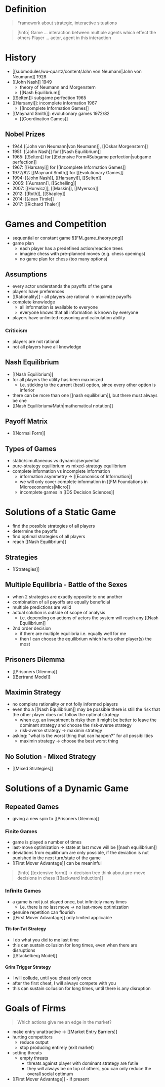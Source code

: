 # Definition
> Framework about strategic, interactive situations

> [!info]
> Game ... interaction between multiple agents which effect the others
> Player ... actor, agent in this interaction
# History
- [[submodules/wu-quartz/content/John von Neumann|John von Neumann]] 1928
- [[John Nash]] 1949
	- theory of Neumann and Morgenstern
	- [[Nash Equilibrium]]
- [[Selten]]: subgame perfection 1965
- [[Harsanyi]]: incomplete information 1967
	- [[Incomplete Information Games]]
- [[Maynard Smith]]: evolutionary games 1972/82
	- [[Coordination Games]]
## Nobel Prizes
- 1944 [[John von Neumann|von Neumann]], [[Oskar Morgenstern]]
- 1951: [[John Nash]] for [[Nash Equilibrium]]
- 1965: [[Selten]] for [[Extensive Form#Subgame perfection|subgame perfection]]
- 1967: [[Harsanyi]] for [[Incomplete Information Games]]
- 1972/82: [[Maynard Smith]] for [[Evolutionary Games]]
- 1994: [[John Nash]], [[Harsanyi]], [[Selten]]
- 2005: [[Aumann]], [[Schelling]]
- 2007: [[Hurwicz]], [[Maskin]], [[Myerson]]
- 2012: [[Roth]], [[Shapley]]
- 2014: [[Jean Tirole]]
- 2017: [[Richard Thaler]]
# Games and Competition
- sequential or constant game
![[FM_game_theory.png]]
- game plan
	- each player has a predefined action/reaction trees
	- imagine chess with pre-planned moves (e.g. chess openings)
	- no game plan for chess (too many options)
## Assumptions
- every actor understands the payoffs of the game
- players have preferences
- [[Rationality]] - all players are rational -> maximize payoffs
- complete knowledge
	- all information is available to everyone
	- everyone knows that all information is known by everyone
- players have unlimited reasoning and calculation ability
### Criticism
- players are not rational
- not all players have all knowledge
## Nash Equilibrium
- [[Nash Equilibrium]]
- for all players the utility has been maximized
	- i.e. sticking to the current (best) option, since every other option is inferior
- there can be more than one [[nash equilibrium]], but there must always be one
- [[Nash Equilibrium#Math|mathematical notation]]

## Payoff Matrix
- [[Normal Form]]

## Types of Games
- static/simultaneous vs dynamic/sequential
- pure-strategy equilibrium vs mixed-strategy equilibrium
- complete information vs incomplete information
	- information asymmetry -> [[Economics of Information]]
	- we will only cover complete information in [[FM Foundations in Microeconomics|Micro]]
	- incomplete games in [[DS Decision Sciences]]
# Solutions of a Static Game
- find the possible strategies of all players
- determine the payoffs
- find optimal strategies of all players
- reach [[Nash Equilibrium]]
## Strategies
- [[Strategies]]
## Multiple Equilibria - Battle of the Sexes
- when 2 strategies are exactly opposite to one another
- combination of all payoffs are equally beneficial
- multiple predictions are valid
- actual solution is outside of scope of analysis
	- i.e. depending on actions of actors the system will reach any [[Nash Equilibrium]]
- 2nd order decision
	- if there are multiple equilibria i.e. equally well for me
	- then I can choose the equilibrium which hurts other player(s) the most
## Prisoners Dilemma
- [[Prisoners Dilemma]]
- [[Bertrand Model]]
## Maximin Strategy
- no complete rationality or not folly informed players
- even tho a [[Nash Equilibrium]] may be possible there is still the risk that the other player does not follow the optimal strategy
	- when e.g. an investment is risky then it might be better to leave the dominant strategy and choose the risk-averse strategy
	- risk-averse strategy -> maximin strategy
- asking: "what is the worst thing that can happen?" for all possibilities
	- maximin strategy -> choose the best worst thing
## No Solution - Mixed Strategy
- [[Mixed Strategies]]
# Solutions of a Dynamic Game
## Repeated Games
- giving a new spin to [[Prisoners Dilemma]]
### Finite Games
- game is played a number of times
- last-move optimization -> state at last move will be [[nash equilibrium]]
- deviations from equilibrium are only possible, if the deviation is not punished in the next turn/state of the game
- [[First Mover Advantage]] can be meaninful
> [!info]
> [[extensive form]] -> decision tree
> think about pre-move decisions in chess
> [[Backward Induction]]
### Infinite Games
- a game is not just played once, but infinitely many times
	- i.e. there is no last move -> no last-move optimization
- genuine repetition can flourish
- [[First Mover Advantage]] only limited applicable
#### Tit-for-Tat Strategy
- I do what you did to me last time
- this can sustain collusion for long times, even when there are disruptions
- [[Stackelberg Model]]
#### Grim Trigger Strategy
- I will collude, until you cheat only once
- after the first cheat, I will always compete with you
- this can sustain collusion for long times, until there is any disruption
# Goals of Firms
> Which actions give me an edge in the market?
- make entry unattractive -> [[Market Entry Barriers]]
- hurting competitors
	- reduce output
	- stop producing entirely (exit market)
- setting threats
	- empty threats 
		- threats against player with dominant strategy are futile
		- they will always be on top of others, you can only reduce the overall social optimum
- [[First Mover Advantage]] - if present